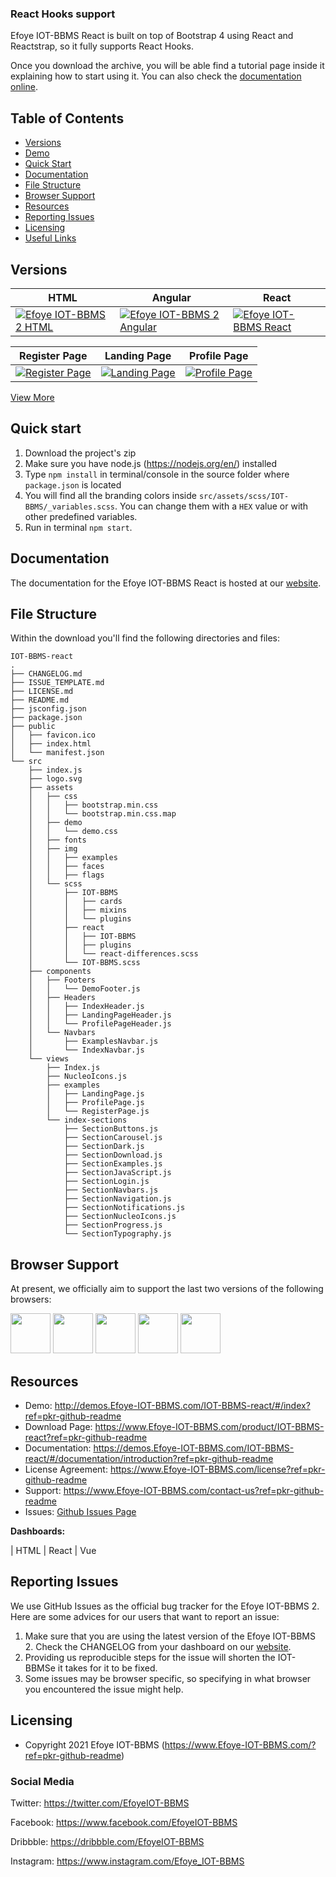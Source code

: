 
### React Hooks support

Efoye IOT-BBMS React is built on top of Bootstrap 4 using React and Reactstrap, so it fully supports React Hooks.




Once you download the archive, you will be able find a tutorial page inside it explaining how to start using it. You can also check the [documentation online](https://demos.Efoye-IOT-BBMS.com/IOT-BBMS-react/#/documentation/introduction?ref=pkr-github-readme).

## Table of Contents

- [Versions](#versions)
- [Demo](#demo)
- [Quick Start](#quick-start)
- [Documentation](#documentation)
- [File Structure](#file-structure)
- [Browser Support](#browser-support)
- [Resources](#resources)
- [Reporting Issues](#reporting-issues)
- [Licensing](#licensing)
- [Useful Links](#useful-links)

## Versions

| HTML                                                                                                                                                                                                             | Angular                                                                                                                                                                                                                                | React                                                                                                                                                                                                                    |
| ---------------------------------------------------------------------------------------------------------------------------------------------------------------------------------------------------------------- | -------------------------------------------------------------------------------------------------------------------------------------------------------------------------------------------------------------------------------------- | ------------------------------------------------------------------------------------------------------------------------------------------------------------------------------------------------------------------------ |
| [![Efoye IOT-BBMS 2 HTML](https://raw.githubusercontent.com/Efoye_IOT-BBMS/public-assets/master/IOT-BBMS-2-html/opt_pk2_thumbnail.jpg)](https://www.Efoye-IOT-BBMS.com/product/IOT-BBMS-2?ref=pkr-github-readme) | [![Efoye IOT-BBMS 2 Angular](https://raw.githubusercontent.com/Efoye_IOT-BBMS/public-assets/master/IOT-BBMS-2-angular/opt_pk2_angular_thumbnail.jpg)](https://www.Efoye-IOT-BBMS.com/product/IOT-BBMS-2-angular?ref=pkr-github-readme) | [![Efoye IOT-BBMS  React](https://raw.githubusercontent.com/Efoye_IOT-BBMS/public-assets/master/IOT-BBMS-react/opt_pk_react_thumbnail.jpg)](https://www.Efoye-IOT-BBMS.com/product/IOT-BBMS-react?ref=pkr-github-readme) |

| Register Page                                                                                                                                                                                                | Landing Page                                                                                                                                                                                              | Profile Page                                                                                                                                                                                              |
| ------------------------------------------------------------------------------------------------------------------------------------------------------------------------------------------------------------ | --------------------------------------------------------------------------------------------------------------------------------------------------------------------------------------------------------- | --------------------------------------------------------------------------------------------------------------------------------------------------------------------------------------------------------- |
| [![Register Page](https://raw.githubusercontent.com/Efoye_IOT-BBMS/public-assets/master/IOT-BBMS-react/register.png)](https://demos.Efoye-IOT-BBMS.com/IOT-BBMS-react/#/register-page?ref=pkr-github-readme) | [![Landing Page](https://raw.githubusercontent.com/Efoye_IOT-BBMS/public-assets/master/IOT-BBMS-react/landing.png)](https://demos.Efoye-IOT-BBMS.com/IOT-BBMS-react/#/landing-page?ref=pkr-github-readme) | [![Profile Page](https://raw.githubusercontent.com/Efoye_IOT-BBMS/public-assets/master/IOT-BBMS-react/profile.png)](https://demos.Efoye-IOT-BBMS.com/IOT-BBMS-react/#/profile-page?ref=pkr-github-readme) |

[View More](https://demos.Efoye-IOT-BBMS.com/IOT-BBMS-react/#/index?ref=pkr-github-readme)

## Quick start

1.  Download the project's zip
2.  Make sure you have node.js (<https://nodejs.org/en/>) installed
3.  Type `npm install` in terminal/console in the source folder where `package.json` is located
4.  You will find all the branding colors inside `src/assets/scss/IOT-BBMS/_variables.scss`. You can change them with a `HEX` value or with other predefined variables.
5.  Run in terminal `npm start`.

## Documentation

The documentation for the Efoye IOT-BBMS React is hosted at our [website](https://demos.Efoye-IOT-BBMS.com/IOT-BBMS-react/#/documentation/introduction?ref=pkr-github-readme).

## File Structure

Within the download you'll find the following directories and files:

```
IOT-BBMS-react
.
├── CHANGELOG.md
├── ISSUE_TEMPLATE.md
├── LICENSE.md
├── README.md
├── jsconfig.json
├── package.json
├── public
│   ├── favicon.ico
│   ├── index.html
│   └── manifest.json
└── src
    ├── index.js
    ├── logo.svg
    ├── assets
    │   ├── css
    │   │   ├── bootstrap.min.css
    │   │   └── bootstrap.min.css.map
    │   ├── demo
    │   │   └── demo.css
    │   ├── fonts
    │   ├── img
    │   │   ├── examples
    │   │   ├── faces
    │   │   ├── flags
    │   └── scss
    │       ├── IOT-BBMS
    │       │   ├── cards
    │       │   ├── mixins
    │       │   └── plugins
    │       ├── react
    │       │   ├── IOT-BBMS
    │       │   ├── plugins
    │       │   └── react-differences.scss
    │       └── IOT-BBMS.scss
    ├── components
    │   ├── Footers
    │   │   └── DemoFooter.js
    │   ├── Headers
    │   │   ├── IndexHeader.js
    │   │   ├── LandingPageHeader.js
    │   │   └── ProfilePageHeader.js
    │   └── Navbars
    │       ├── ExamplesNavbar.js
    │       └── IndexNavbar.js
    └── views
        ├── Index.js
        ├── NucleoIcons.js
        ├── examples
        │   ├── LandingPage.js
        │   ├── ProfilePage.js
        │   └── RegisterPage.js
        └── index-sections
            ├── SectionButtons.js
            ├── SectionCarousel.js
            ├── SectionDark.js
            ├── SectionDownload.js
            ├── SectionExamples.js
            ├── SectionJavaScript.js
            ├── SectionLogin.js
            ├── SectionNavbars.js
            ├── SectionNavigation.js
            ├── SectionNotifications.js
            ├── SectionNucleoIcons.js
            ├── SectionProgress.js
            └── SectionTypography.js
```

## Browser Support

At present, we officially aim to support the last two versions of the following browsers:

<img src="https://github.com/Efoye_IOT-BBMS/public-assets/blob/master/logos/chrome-logo.png?raw=true" width="64" height="64"> <img src="https://raw.githubusercontent.com/Efoye_IOT-BBMS/public-assets/master/logos/firefox-logo.png" width="64" height="64"> <img src="https://raw.githubusercontent.com/Efoye_IOT-BBMS/public-assets/master/logos/edge-logo.png" width="64" height="64"> <img src="https://raw.githubusercontent.com/Efoye_IOT-BBMS/public-assets/master/logos/safari-logo.png" width="64" height="64"> <img src="https://raw.githubusercontent.com/Efoye_IOT-BBMS/public-assets/master/logos/opera-logo.png" width="64" height="64">

## Resources

- Demo: <http://demos.Efoye-IOT-BBMS.com/IOT-BBMS-react/#/index?ref=pkr-github-readme>
- Download Page: <https://www.Efoye-IOT-BBMS.com/product/IOT-BBMS-react?ref=pkr-github-readme>
- Documentation: <https://demos.Efoye-IOT-BBMS.com/IOT-BBMS-react/#/documentation/introduction?ref=pkr-github-readme>
- License Agreement: <https://www.Efoye-IOT-BBMS.com/license?ref=pkr-github-readme>
- Support: <https://www.Efoye-IOT-BBMS.com/contact-us?ref=pkr-github-readme>
- Issues: [Github Issues Page](https://github.com/Efoye_IOT-BBMS/IOT-BBMS-react/issues)

**Dashboards:**

| HTML                                                                                                                                                                                                                           | React                                                                                                                                                                                                                                       | Vue                                                                                                                                                                                      
## Reporting Issues

We use GitHub Issues as the official bug tracker for the Efoye IOT-BBMS 2. Here are some advices for our users that want to report an issue:

1. Make sure that you are using the latest version of the Efoye IOT-BBMS 2. Check the CHANGELOG from your dashboard on our [website](https://www.Efoye-IOT-BBMS.com/?ref=pkr-github-readme).
2. Providing us reproducible steps for the issue will shorten the IOT-BBMSe it takes for it to be fixed.
3. Some issues may be browser specific, so specifying in what browser you encountered the issue might help.

## Licensing

- Copyright 2021 Efoye IOT-BBMS (https://www.Efoye-IOT-BBMS.com/?ref=pkr-github-readme)

[changelog]: ./CHANGELOG.md
[license]: ./LICENSE.md


### Social Media

Twitter: <https://twitter.com/EfoyeIOT-BBMS>

Facebook: <https://www.facebook.com/EfoyeIOT-BBMS>

Dribbble: <https://dribbble.com/EfoyeIOT-BBMS>

Instagram: <https://www.instagram.com/Efoye_IOT-BBMS>
